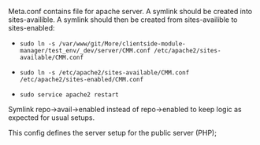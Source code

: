 Meta.conf contains file for apache server. A symlink should be created into sites-availible. A symlink should then be created from sites-availible to sites-enabled:
- `sudo ln -s /var/www/git/More/clientside-module-manager/test_env/_dev/server/CMM.conf /etc/apache2/sites-available/CMM.conf`

- `sudo ln -s /etc/apache2/sites-available/CMM.conf /etc/apache2/sites-enabled/CMM.conf`
- `sudo service apache2 restart`

Symlink repo->avail->enabled instead of repo->enabled to keep logic as expected for usual setups.


This config defines the server setup for the public server (PHP);
